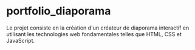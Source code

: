 # portfolio_diaporama
Le projet consiste en la création d'un créateur de diaporama interactif en utilisant les technologies web fondamentales telles que HTML, CSS et JavaScript.
